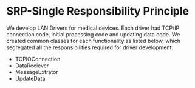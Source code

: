 # SRP-Single Responsibility Principle

We develop LAN Drivers for medical devices. Each driver had TCP/IP connection code, initial processing code and updating data code.
We created common classes for each functionality as listed below, which segregated all the responsibilities required for driver development.
- TCPIOConnection
- DataReciever
- MessageExtrator
- UpdateData  
